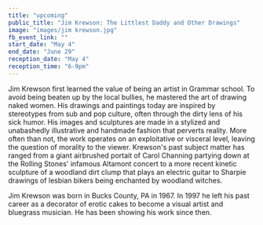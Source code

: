 ```yaml
---
title: "upcoming"
public_title: "Jim Krewson: The Littlest Daddy and Other Drawings"
image: "images/jim krewson.jpg"
fb_event_link: ""
start_date: "May 4"
end_date: "June 29"
reception_date: "May 4"
reception_time: "6-9pm"
---
```

Jim Krewson first learned the value of being an artist in Grammar school. To avoid being beaten up by the local bullies,
he mastered the art of drawing naked women. His drawings and paintings today are inspired by stereotypes from sub and pop culture, often through the dirty lens of his sick humor. His images and sculptures are made in a stylized and unabashedly illustrative and handmade fashion that perverts reality. More often than not, the work operates on an exploitative or visceral level, leaving the question of morality to the viewer. Krewson's past subject matter has ranged from a giant airbrushed portait of Carol Channing partying down at the Rolling Stones' infamous Altamont concert to a more recent kinetic sculpture of a woodland dirt clump that plays an electric guitar to Sharpie drawings of lesbian bikers being enchanted by woodland witches.

Jim Krewson was born in Bucks County, PA in 1967. In 1997 he left his past career as a decorator of erotic cakes to become
a visual artist and bluegrass musician. He has been showing his work since then.
